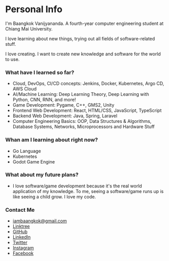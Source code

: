 # Personal Info
I'm Baangkok Vanijyananda. A fourth-year computer engineering student at Chiang Mai University.

I love learning about new things, trying out all fields of software-related stuff.

I love creating. I want to create new knowledge and software for the world to use.

### What have I learned so far?
- Cloud, DevOps, CI/CD concepts: Jenkins, Docker, Kubernetes, Argo CD, AWS Cloud
- AI/Machine Learning: Deep Learning Theory, Deep Learning with Python, CNN, RNN, and more!
- Game Development: Pygame, C++, GMS2, Unity
- Frontend Web Development: React, HTML/CSS, JavaScript, TypeScript
- Backend Web Development: Java, Spring, Laravel
- Computer Engineering Basics: OOP, Data Structures & Algorithms, Database Systems, Networks, Microprocessors and Hardware Stuff

### Whan am I learning about right now?
- Go Language
- Kubernetes
- Godot Game Engine

### What about my future plans?
- I love software/game development because it's the real world application of my knowledge. To me, seeing a software/game runs up is like seeing a child grow. I love my code.

 
### Contact Me
- iambaangkok@gmail.com
- [Linktree](https://linktr.ee/iambaangkok)
- [GitHub](https://github.com/iambaangkok)
- [LinkedIn](https://www.linkedin.com/in/iambaangkok/)
- [Twitter](https://twitter.com/meisbk)
- [Instagram](https://www.instagram.com/meisbk_/)
- [Facebook](https://www.instagram.com/meisbk_/)
# 


<!---
iambaangkok/iambaangkok is a ✨ special ✨ repository because its `README.md` (this file) appears on your GitHub profile.
You can click the Preview link to take a look at your changes.
--->
